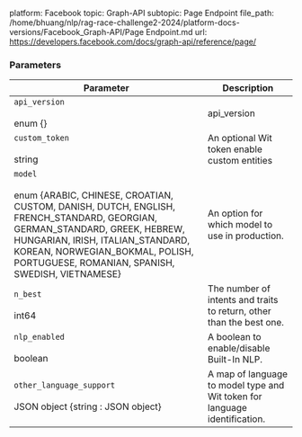 platform: Facebook
topic: Graph-API
subtopic: Page Endpoint
file_path: /home/bhuang/nlp/rag-race-challenge2-2024/platform-docs-versions/Facebook_Graph-API/Page Endpoint.md
url: https://developers.facebook.com/docs/graph-api/reference/page/

### Parameters

| Parameter | Description |
| --- | --- |
| `api_version`<br><br>enum {} | api\_version |
| `custom_token`<br><br>string | An optional Wit token enable custom entities |
| `model`<br><br>enum {ARABIC, CHINESE, CROATIAN, CUSTOM, DANISH, DUTCH, ENGLISH, FRENCH\_STANDARD, GEORGIAN, GERMAN\_STANDARD, GREEK, HEBREW, HUNGARIAN, IRISH, ITALIAN\_STANDARD, KOREAN, NORWEGIAN\_BOKMAL, POLISH, PORTUGUESE, ROMANIAN, SPANISH, SWEDISH, VIETNAMESE} | An option for which model to use in production. |
| `n_best`<br><br>int64 | The number of intents and traits to return, other than the best one. |
| `nlp_enabled`<br><br>boolean | A boolean to enable/disable Built-In NLP. |
| `other_language_support`<br><br>JSON object {string : JSON object} | A map of language to model type and Wit token for language identification. |